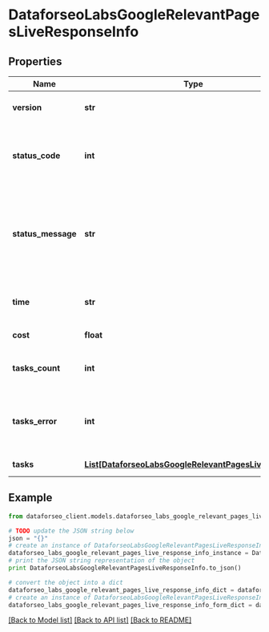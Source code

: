 # DataforseoLabsGoogleRelevantPagesLiveResponseInfo


## Properties

Name | Type | Description | Notes
------------ | ------------- | ------------- | -------------
**version** | **str** | the current version of the API | [optional] 
**status_code** | **int** | general status code you can find the full list of the response codes here | [optional] 
**status_message** | **str** | general informational message you can find the full list of general informational messages here | [optional] 
**time** | **str** | total execution time, seconds | [optional] 
**cost** | **float** | total tasks cost, USD | [optional] 
**tasks_count** | **int** | the number of tasks in the tasks array | [optional] 
**tasks_error** | **int** | the number of tasks in the tasks array returned with an error | [optional] 
**tasks** | [**List[DataforseoLabsGoogleRelevantPagesLiveTaskInfo]**](DataforseoLabsGoogleRelevantPagesLiveTaskInfo.md) | array of tasks | [optional] 

## Example

```python
from dataforseo_client.models.dataforseo_labs_google_relevant_pages_live_response_info import DataforseoLabsGoogleRelevantPagesLiveResponseInfo

# TODO update the JSON string below
json = "{}"
# create an instance of DataforseoLabsGoogleRelevantPagesLiveResponseInfo from a JSON string
dataforseo_labs_google_relevant_pages_live_response_info_instance = DataforseoLabsGoogleRelevantPagesLiveResponseInfo.from_json(json)
# print the JSON string representation of the object
print DataforseoLabsGoogleRelevantPagesLiveResponseInfo.to_json()

# convert the object into a dict
dataforseo_labs_google_relevant_pages_live_response_info_dict = dataforseo_labs_google_relevant_pages_live_response_info_instance.to_dict()
# create an instance of DataforseoLabsGoogleRelevantPagesLiveResponseInfo from a dict
dataforseo_labs_google_relevant_pages_live_response_info_form_dict = dataforseo_labs_google_relevant_pages_live_response_info.from_dict(dataforseo_labs_google_relevant_pages_live_response_info_dict)
```
[[Back to Model list]](../README.md#documentation-for-models) [[Back to API list]](../README.md#documentation-for-api-endpoints) [[Back to README]](../README.md)


